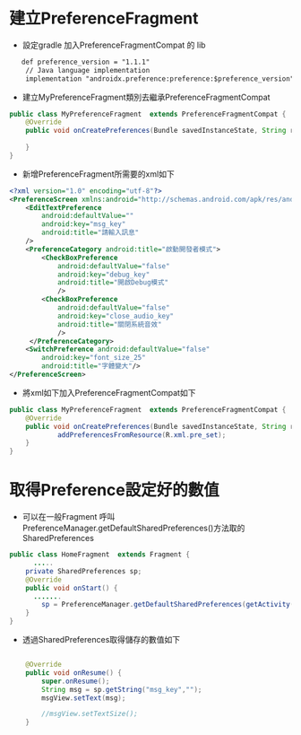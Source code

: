 # 建立PreferenceFragment

+ 設定gradle 加入PreferenceFragmentCompat 的 lib
```txt
   def preference_version = "1.1.1"
    // Java language implementation
    implementation "androidx.preference:preference:$preference_version"
```
+ 建立MyPreferenceFragment類別去繼承PreferenceFragmentCompat
```java
public class MyPreferenceFragment  extends PreferenceFragmentCompat {
    @Override
    public void onCreatePreferences(Bundle savedInstanceState, String rootKey) {
          
    }
}
```
+ 新增PreferenceFragment所需要的xml如下
```xml
<?xml version="1.0" encoding="utf-8"?>
<PreferenceScreen xmlns:android="http://schemas.android.com/apk/res/android">
    <EditTextPreference
        android:defaultValue=""
        android:key="msg_key"
        android:title="請輸入訊息"
    />
    <PreferenceCategory android:title="啟動開發者模式">
        <CheckBoxPreference
            android:defaultValue="false"
            android:key="debug_key"
            android:title="開啟Debug模式"
            />
        <CheckBoxPreference
            android:defaultValue="false"
            android:key="close_audio_key"
            android:title="關閉系統音效"
            />
     </PreferenceCategory>
    <SwitchPreference android:defaultValue="false"
        android:key="font_size_25"
        android:title="字體變大"/>
</PreferenceScreen>
```
+ 將xml如下加入PreferenceFragmentCompat如下
```java
public class MyPreferenceFragment  extends PreferenceFragmentCompat {
    @Override
    public void onCreatePreferences(Bundle savedInstanceState, String rootKey) {
            addPreferencesFromResource(R.xml.pre_set);
    }
}
```
# 取得Preference設定好的數值
+ 可以在一般Fragment 呼叫 PreferenceManager.getDefaultSharedPreferences()方法取的 SharedPreferences
```java
public class HomeFragment  extends Fragment {
      .....
    private SharedPreferences sp;
    @Override
    public void onStart() {
      .......
        sp = PreferenceManager.getDefaultSharedPreferences(getActivity());
    }
}
```
+ 透過SharedPreferences取得儲存的數值如下
```java

    @Override
    public void onResume() {
        super.onResume();
        String msg = sp.getString("msg_key","");
        msgView.setText(msg);

        //msgView.setTextSize();
    }

```
